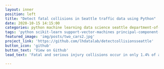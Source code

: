 ```yaml
---
layout: inner
position: left
title: "Detect fatal collisions in Seattle traffic data using Python"
date: 2020-10-15 14:15:00
categories: python machine learning data science seattle department-of-transportation sdot traffic 
tags: 'python scikit-learn support-vector-machines principal-component-analysis PCA scipy numpy pandas data-visualization matplotlib seaborn data-wrangling data-munging exploratory-data-analysis EDA missing-values'
featured_image: 'img/posts/two_cars2.jpg'
project_link: 'https://github.com/lhdatalab/detectcollisionsseattle'
button_icon: 'github'
button_text: 'View on Github'
lead_text: 'Fatal and serious injury collisions occur in only 1.4% of accidents. The main challenge was building a model that predicts these accident types based on lighting, road, weather, junction, DUI (driving under the influence) etc. conditions. Using principal component analysis (PCA) and a support vector machine classifier gave an f1-score of 0.998.'

---
```

